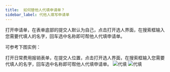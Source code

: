 ```yaml
---
title:  如何替他人代填申请单？
sidebar_label: 代他人填写申请单
--- 
```


 打开申请单，在表单底部的提交人默认为自己，点击打开选人界面，在搜索框输入您需要代填人的名字，回车选中名称即可帮他人代填申请单。

 可参考下图实例：

 打开日常费用报销表单，在提交人位置，点击打开选人界面，在搜索框输入您需要代填人的名字，回车选中名称即可帮他人代填申请单。
 ![代填](/assets/workflow/replace.png)
 ![代填](/assets/workflow/replace_choose.png)